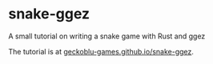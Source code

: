 # snake-ggez
A small tutorial on writing a snake game with Rust and ggez

The tutorial is at [geckoblu-games.github.io/snake-ggez](https://geckoblu-games.github.io/snake-ggez/).
